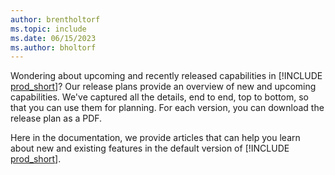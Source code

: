 ```yaml
---
author: brentholtorf
ms.topic: include
ms.date: 06/15/2023
ms.author: bholtorf
---
```

Wondering about upcoming and recently released capabilities in [!INCLUDE [prod_short](prod_short.md)]? Our release plans provide an overview of new and upcoming capabilities. We've captured all the details, end to end, top to bottom, so that you can use them for planning. For each version, you can download the release plan as a PDF.

Here in the documentation, we provide articles that can help you learn about new and existing features in the default version of [!INCLUDE [prod_short](prod_short.md)].